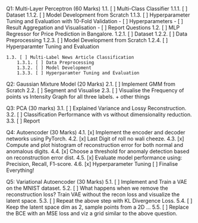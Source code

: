 Q1: Multi-Layer Perceptron (60 Marks)
	1.1. [ ] Multi-Class Classifier
		1.1.1. [ ] Dataset
		1.1.2. [ ] Model Development from Scratch
		1.1.3. [ ] Hyperparameter Tuning and Evaluation with 10-Fold Validation
			- [ ] Hyperparameters
			- [ ] Result Aggregation and Visualisation
			- [ ] Report Questions
	1.2. [ ] MLP Regressor for Price Prediction in Bangalore.
		1.2.1. [ ] Dataset
		1.2.2. [ ] Data Preprocessing
		1.2.3. [ ] Model Development from Scratch
		1.2.4. [ ] Hyperparamter Tuning and Evaluation

	1.3. [ ] Multi-Label News Article Classification
		1.3.1. [ ] Data Preprocessing
		1.3.2. [ ] Model Development
		1.3.3. [ ] Hyperparamter Tuning and Evaluation

Q2: Gaussian Mixture Model (20 Marks)
	2.1. [ ] Implement GMM from Scratch
	2.2. [ ] Segment and Visualise
	2.3. [ ] Visualise the Frequency of points vs Intensity Graph for all three labels. + other things

Q3: PCA (30 marks)
	3.1. [ ] Explained Variance and Lossy Reconstruction.
	3.2. [ ] Classification Performance with vs without dimensionality reduction.
	3.3. [ ] Report

Q4: Autoencoder (30 Marks)
	4.1. [x] Implement the encoder and decoder networks using PyTorch.
	4.2. [x] Last Digit of roll no wali cheeze.
	4.3. [x] Compute and plot histogram of reconstruction error for both normal and anomalous digits.
	4.4. [x] Choose a threshold for anomaly detection based on reconstruction error dist.
	4.5. [x] Evaluate model performance using: Precision, Recall, F1-score.
	4.6. [x] Hyperparameter Tuning
	[ ] Finalise Everything!

Q5: Variational Autoencoder (30 Marks)
	5.1. [ ] Implement and Train a VAE on the MNIST dataset.
	5.2. [ ] What happens when we remove the reconstruction loss? Train VAE without the recon loss and visualize the latent space.
	5.3. [ ] Repeat the above step with KL Divergence Loss.
	5.4. [ ] Keep the latent space dim as 2, sample points from a 2D ...
	5.5. [ ] Replace the BCE with an MSE loss and viz a grid similar to the above question.

